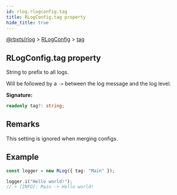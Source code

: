```yaml
---
id: rlog.rlogconfig.tag
title: RLogConfig.tag property
hide_title: true
---
```


[@rbxts/rlog](./rlog.md) &gt; [RLogConfig](./rlog.rlogconfig.md) &gt; [tag](./rlog.rlogconfig.tag.md)

## RLogConfig.tag property

String to prefix to all logs.

Will be followed by a `->` between the log message and the log level.

**Signature:**

```typescript
readonly tag?: string;
```

## Remarks

This setting is ignored when merging configs.

## Example


```ts
const logger = new RLog({ tag: "Main" });

logger.i("Hello world!");
// > [INFO]: Main -> Hello world!
```
